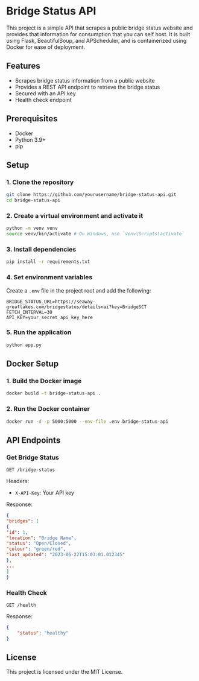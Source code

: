 # Bridge Status API

This project is a simple API that scrapes a public bridge status website and provides that information for consumption that you can self host. It is built using Flask, BeautifulSoup, and APScheduler, and is containerized using Docker for ease of deployment.

## Features

-   Scrapes bridge status information from a public website
-   Provides a REST API endpoint to retrieve the bridge status
-   Secured with an API key
-   Health check endpoint

## Prerequisites

-   Docker
-   Python 3.9+
-   pip

## Setup

### 1. Clone the repository

```sh
git clone https://github.com/yourusername/bridge-status-api.git
cd bridge-status-api
```

### 2. Create a virtual environment and activate it

```sh
python -m venv venv
source venv/bin/activate # On Windows, use `venv\Scripts\activate`
```

### 3. Install dependencies

```sh
pip install -r requirements.txt
```

### 4. Set environment variables

Create a `.env` file in the project root and add the following:

```dotenv
BRIDGE_STATUS_URL=https://seaway-greatlakes.com/bridgestatus/detailsnai?key=BridgeSCT
FETCH_INTERVAL=30
API_KEY=your_secret_api_key_here
```

### 5. Run the application

```sh
python app.py
```

## Docker Setup

### 1. Build the Docker image

```sh
docker build -t bridge-status-api .
```

### 2. Run the Docker container

```sh
docker run -d -p 5000:5000 --env-file .env bridge-status-api
```

## API Endpoints

### Get Bridge Status

```http
GET /bridge-status
```

Headers:

-   `X-API-Key`: Your API key

Response:

```json
{
"bridges": [
{
"id": 1,
"location": "Bridge Name",
"status": "Open/Closed",
"colour": "green/red",
"last_updated": "2023-06-22T15:03:01.012345"
},
...
]
}
```

### Health Check

```http
GET /health
```

Response:

```json
{
	"status": "healthy"
}
```

## License

This project is licensed under the MIT License.
